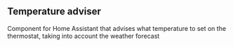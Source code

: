## Temperature adviser

Component for Home Assistant that advises what temperature to set on the thermostat, taking into account the weather forecast